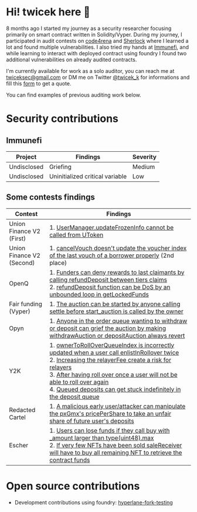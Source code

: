 # Hi! twicek here 👋

8 months ago I started my journey as a security researcher focusing primarily on smart contract written in Solidity/Vyper. During my journey, I participated in audit contests on [code4rena](https://code4rena.com/) and [Sherlock](https://app.sherlock.xyz/audits/contests) where I learned a lot and found multiple vulnerabilities. I also tried my hands at [Immunefi](https://immunefi.com/), and while learning to interact with deployed contract using foundry I found two additional vulnerabilities on already audited contracts.

I'm currently available for work as a solo auditor, you can reach me at [twiceksec@gmail.com](mailto:twiceksec@gmail.com) or DM me on Twitter [@twicek_k](https://twitter.com/twicek_k) for informations and fill this [form](https://forms.gle/RECdxmQ8AtTCQCVh7) to get a quote.

You can find examples of previous auditing work below.


# Security contributions

## Immunefi
| Project | Findings | Severity |
|----------|----------|----------|
| Undisclosed | Griefing | Medium |
| Undisclosed | Uninitialized critical variable | Low 

## Some contests findings

| Contest | Findings |
|----------|----------|
|   Union Finance V2 (First) |   1. [UserManager.updateFrozenInfo cannot be called from UToken](https://github.com/sherlock-audit/2022-10-union-finance-judging/issues/41)   |
|   Union Finance V2 (Second) |   1. [cancelVouch doesn't update the voucher index of the last vouch of a borrower properly](https://github.com/sherlock-audit/2023-02-union-judging/issues/31) (2nd place)   | 
|   OpenQ |   1. [Funders can deny rewards to last claimants by calling refundDeposit between tiers claims](https://github.com/sherlock-audit/2023-02-openq-judging/issues/64)<br>2. [refundDeposit function can be DoS by an unbounded loop in getLockedFunds](https://github.com/sherlock-audit/2023-02-openq-judging/issues/32)   |
|   Fair funding (Vyper) |   1. [The auction can be started by anyone calling settle before start_auction is called by the owner](https://github.com/sherlock-audit/2023-02-fair-funding-judging/issues/74)   |
|   Opyn |   1. [Anyone in the order queue wanting to withdraw or deposit can grief the auction by making withdrawAuction or depositAuction always revert](https://github.com/sherlock-audit/2022-11-opyn-judging/issues/73)   |
|   Y2K |   1. [ownerToRollOverQueueIndex is incorrectly updated when a user call enlistInRollover twice](https://github.com/sherlock-audit/2023-03-Y2K-judging/issues/60)<br>2. [Increasing the relayerFee create a risk for relayers](https://github.com/sherlock-audit/2023-03-Y2K-judging/issues/62)<br>3. [After having roll over once a user will not be able to roll over again](https://github.com/sherlock-audit/2023-03-Y2K-judging/issues/61)<br>4. [Queued deposits can get stuck indefinitely in the deposit queue](https://github.com/sherlock-audit/2023-03-Y2K-judging/issues/63)   |
|   Redacted Cartel   |  1. [A malicious early user/attacker can manipulate the pxGmx's pricePerShare to take an unfair share of future user's deposits](https://github.com/code-423n4/2022-11-redactedcartel-findings/issues/407)  |
|  Escher  | 1. [Users can lose funds if they call buy with _amount larger than type(uint48).max](https://github.com/code-423n4/2022-12-escher-findings/issues/512)<br>2. [If very few NFTs have been sold saleReceiver will have to buy all remaining NFT to retrieve the contract funds](https://github.com/code-423n4/2022-12-escher-findings/issues/528)

# Open source contributions
- Development contributions using foundry: [hyperlane-fork-testing](https://github.com/twicek/hyperlane-fork-testing)
